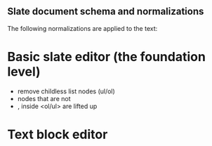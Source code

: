 ## Slate document schema and normalizations

The following normalizations are applied to the text:

# Basic slate editor (the foundation level)

- remove childless list nodes (ul/ol)
- nodes that are not <li>, inside <ol/ul> are lifted up

# Text block editor
